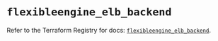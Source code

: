 # `flexibleengine_elb_backend`

Refer to the Terraform Registry for docs: [`flexibleengine_elb_backend`](https://registry.terraform.io/providers/flexibleenginecloud/flexibleengine/1.46.0/docs/resources/elb_backend).
